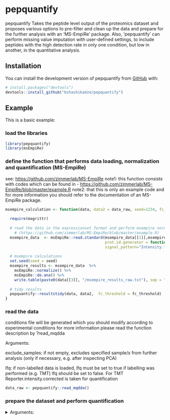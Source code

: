 
<!-- README.md is generated from README.Rmd. Please edit that file -->

# pepquantify

<!-- badges: start -->
<!-- badges: end -->

pepquantify Takes the peptide level output of the proteomics dataset and
proposes various options to pre-filter and clean up the data and prepare
for the further analysis with an ‘MS-EmpiRe’ package. Also,
‘pepquantify’ can perform missing value imputation with user-defined
settings, to include peptides with the high detection rate in only one
condition, but low in another, in the quantitative analysis.

## Installation

You can install the development version of pepquantify from
[GitHub](https://github.com/) with:

``` r
# install.packages("devtools")
devtools::install_github("bshashikadze/pepquantify")
```

## Example

This is a basic example:

### load the libraries

``` r
library(pepquantify)
library(msEmpiRe)
```

### define the function that performs data loading, normalization and quantification (MS-EmpiRe)

see: <https://github.com/zimmerlab/MS-EmpiRe> note1: this function
consists with codes which can be found in -
<https://github.com/zimmerlab/MS-EmpiRe/blob/master/example.R> note2:
that this is only an example code and for more information you should
refer to the documentation of an MS-EmpiRe package.

``` r
msempire_calculation <- function(data, data2 = data_raw, seed=1234, fc_threshold = 1.5) {
  
  require(magrittr)
  
  # read the data in the expressionset format and perform msempire normalization and quantification  
    # (https://github.com/zimmerlab/MS-EmpiRe/blob/master/example.R)
  msempire_data  <- msEmpiRe::read.standard(msempire_data[[1]],msempire_data[[2]],
                                            prot.id.generator = function(pep) unlist(strsplit(pep, "\\.[0-9]*$"))[1],
                                            signal_pattern="Intensity.*")
  
  # msempire calculations
  set.seed(seed = seed)
  msempire_results <- msempire_data  %>%
    msEmpiRe::normalize() %>%
    msEmpiRe::de.ana() %>%
    write.table(paste0(data[[3]], "/msempire_results_raw.txt"), sep = "\t", row.names = F)
  
  # tidy results
  pepquantify::resultstidy(data, data2,  fc_threshold = fc_threshold)
}
```

### read the data

conditions file will be generated which you should modify according to
experimental conditions for more information please read the function
description by ?read_mqdda

Arguments:

exclude_samples:
if not empty, excludes specified sample/s from further analysis (only if necessary, e.g. after inspecting PCA)

lfq:
if non-labelled data is loaded, lfq must be set to true if labelling was performed (e.g. TMT) lfq should be set to false. For TMT Reporter.intensity.corrected is taken for quantification


``` r
data_raw <- pepquantify::read_mqdda()
```

### prepare the dataset and perform quantification
<details>
  <summary>Arguments:</summary>
data:
list of two containing peptide and protein group data generated by the read functions of the pepquant package

imputation:	
if true imputation will be performed if set to false no imputation will be performed

n_element_peptide:	
peptide data is the nth element (usually not necessary to change)

condition1:	
name of the first condition that should be compared (note that order matters for the fold-change direction)

condition2:	
name of the second condition that should be compared (note that order matters for the fold-change direction)

n_condition_1:	
minimum number of the valid values in the first condition (this value should be at least two, but default pepquant value is three)

n_condition_2:	
minimum number of the valid values in the second condition (this value should be at least two, but default pepquant value is three)

min_pep:	
minimum number of peptides for each protein:

downshift:	
see the perseus documentation "Replace missing values from normal distribution"

width:	
see the perseus documentation "Replace missing values from normal distribution"

n_ko_like:	
minimum number of peptides that should have missing and valid value pattern (all valid in one condition, less than 2 in the second or otherwise by user defined criteria) default 2

fraction_valid:	
between 0-1. 1 means that imputed peptides are taken into account if they are present in all samples of one of the conditions, 0.5 means if they are present in the half of the samples of one of the conditions. default 1

second_condition:	
maximum acceptable number of valid values in other condition when fraction valid is met in the other, default 1

seed:	
set seed as values for imputation are derived randomly, seed makes sure the reproducibility. default 1234

fc_threshold:
minimum fold change for the protein to be considered differentially abundant (in natural scale) default 1.5

  
``` r
msempire_data <- pepquantify_funs(data_raw, condition1 = "name_of_condition_one", condition2 = "name_of_condition_two")
msempire_calculation(msempire_data, fc_threshold = 1.5)
```
